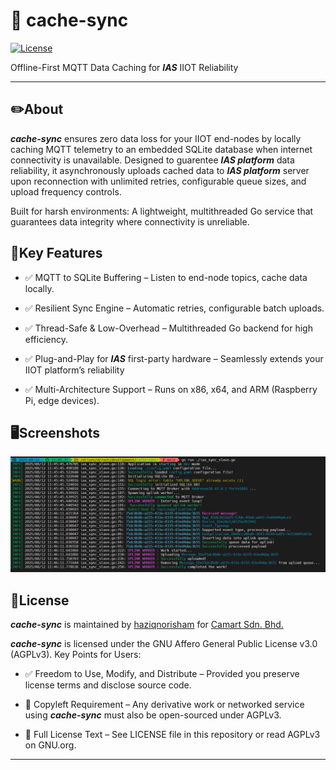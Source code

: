 # 📒 cache-sync

[![License](https://img.shields.io/badge/license-AGPLv3-blue.svg)](LICENSE)

Offline-First MQTT Data Caching for __*IAS*__ IIOT Reliability

---

## ✏️About

__*cache-sync*__ ensures zero data loss for your IIOT end-nodes by locally caching MQTT telemetry to an embedded SQLite database when internet connectivity is unavailable. Designed to guarentee __*IAS platform*__ data reliability, it asynchronously uploads cached data to __*IAS platform*__ server upon reconnection with unlimited retries, configurable queue sizes, and upload frequency controls.

Built for harsh environments: A lightweight, multithreaded Go service that guarantees data integrity where connectivity is unreliable.

## 🔑Key Features

- ✅ MQTT to SQLite Buffering – Listen to  end-node topics, cache data locally.
 
- ✅ Resilient Sync Engine – Automatic retries, configurable batch uploads.

- ✅ Thread-Safe & Low-Overhead – Multithreaded Go backend for high efficiency.

- ✅ Plug-and-Play for __*IAS*__ first-party hardware – Seamlessly extends your IIOT platform’s reliability

- ✅ Multi-Architecture Support – Runs on x86, x64, and ARM (Raspberry Pi, edge devices).

## 🖥️Screenshots

![alt text](cache-sync-console.png)

## 📜License

__*cache-sync*__ is maintained by [haziqnorisham](https://github.com/haziqnorisham) for [Camart Sdn. Bhd.](https://camartcctv.com)

__*cache-sync*__ is licensed under the GNU Affero General Public License v3.0 (AGPLv3).
Key Points for Users:

- ✅ Freedom to Use, Modify, and Distribute – Provided you preserve license terms and disclose source code.

- 📜 Copyleft Requirement – Any derivative work or networked service using __*cache-sync*__ must also be open-sourced under AGPLv3.

- 🔗 Full License Text – See LICENSE file in this repository or read AGPLv3 on GNU.org.

---
